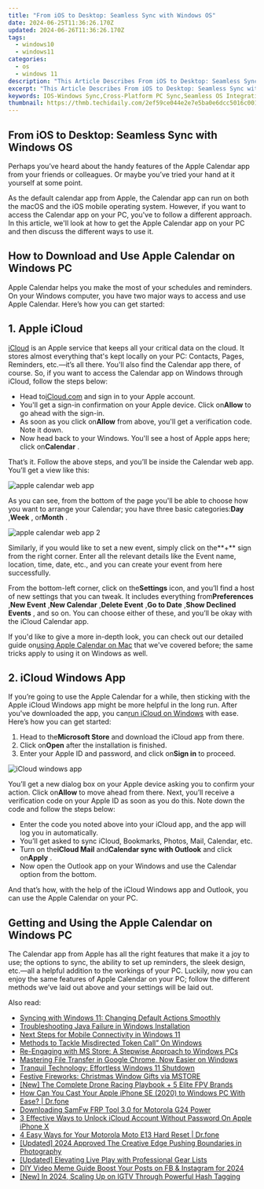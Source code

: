 ```yaml
---
title: "From iOS to Desktop: Seamless Sync with Windows OS"
date: 2024-06-25T11:36:26.170Z
updated: 2024-06-26T11:36:26.170Z
tags:
  - windows10
  - windows11
categories:
  - os
  - windows 11
description: "This Article Describes From iOS to Desktop: Seamless Sync with Windows OS"
excerpt: "This Article Describes From iOS to Desktop: Seamless Sync with Windows OS"
keywords: IOS-Windows Sync,Cross-Platform PC Sync,Seamless OS Integration,Desktop iPad Connectivity,IOS to Windows DataSync,Smooth OS Transitioning,Unified Device Harmony
thumbnail: https://thmb.techidaily.com/2ef59ce044e2e7e5ba0e6dcc5016c001910532c3893cef165601b78313e08b44.jpg
---
```


## From iOS to Desktop: Seamless Sync with Windows OS

 Perhaps you’ve heard about the handy features of the Apple Calendar app from your friends or colleagues. Or maybe you’ve tried your hand at it yourself at some point.

 As the default calendar app from Apple, the Calendar app can run on both the macOS and the iOS mobile operating system. However, if you want to access the Calendar app on your PC, you've to follow a different approach. In this article, we'll look at how to get the Apple Calendar app on your PC and then discuss the different ways to use it.

## How to Download and Use Apple Calendar on Windows PC

 Apple Calendar helps you make the most of your schedules and reminders. On your Windows computer, you have two major ways to access and use Apple Calendar. Here’s how you can get started:

## 1\. Apple iCloud

[iCloud](https://www.makeuseof.com/what-is-icloud/) is an Apple service that keeps all your critical data on the cloud. It stores almost everything that's kept locally on your PC: Contacts, Pages, Reminders, etc.—it’s all there. You'll also find the Calendar app there, of course. So, if you want to access the Calendar app on Windows through iCloud, follow the steps below:

* Head to[iCloud.com](https://www.icloud.com/) and sign in to your Apple account.
* You'll get a sign-in confirmation on your Apple device. Click on**Allow** to go ahead with the sign-in.
* As soon as you click on**Allow** from above, you'll get a verification code. Note it down.
* Now head back to your Windows. You'll see a host of Apple apps here; click on**Calendar** .

 That’s it. Follow the above steps, and you’ll be inside the Calendar web app. You’ll get a view like this:

![apple calendar web app](https://static1.makeuseofimages.com/wordpress/wp-content/uploads/2023/02/apple-calendar-web-app.jpg)

 As you can see, from the bottom of the page you'll be able to choose how you want to arrange your Calendar; you have three basic categories:**Day** ,**Week** , or**Month** .

![apple calendar web app 2](https://static1.makeuseofimages.com/wordpress/wp-content/uploads/2023/02/apple-calendar-web-app-2.jpg)

 Similarly, if you would like to set a new event, simply click on the**+** sign from the right corner. Enter all the relevant details like the Event name, location, time, date, etc., and you can create your event from here successfully.

 From the bottom-left corner, click on the**Settings** icon, and you’ll find a host of new settings that you can tweak. It includes everything from**Preferences** ,**New Event** ,**New Calendar** ,**Delete Event** ,**Go to Date** ,**Show Declined Events** , and so on. You can choose either of these, and you’ll be okay with the iCloud Calendar app.

 If you'd like to give a more in-depth look, you can check out our detailed guide on[using Apple Calendar on Mac](https://www.makeuseof.com/tag/tricks-mac-calendar/) that we've covered before; the same tricks apply to using it on Windows as well.

## 2\. iCloud Windows App

 If you’re going to use the Apple Calendar for a while, then sticking with the Apple iCloud Windows app might be more helpful in the long run. After you've downloaded the app, you can[run iCloud on Windows](https://www.makeuseof.com/icloud-windows-pc-use/) with ease. Here’s how you can get started:

1. Head to the**Microsoft Store** and download the iCloud app from there.
2. Click on**Open** after the installation is finished.
3. Enter your Apple ID and password, and click on**Sign in** to proceed.

![iCloud windows app](https://static1.makeuseofimages.com/wordpress/wp-content/uploads/2023/02/icloud-windows-app.jpg)

 You’ll get a new dialog box on your Apple device asking you to confirm your action. Click on**Allow** to move ahead from there. Next, you’ll receive a verification code on your Apple ID as soon as you do this. Note down the code and follow the steps below:

* Enter the code you noted above into your iCloud app, and the app will log you in automatically.
* You’ll get asked to sync iCloud, Bookmarks, Photos, Mail, Calendar, etc.
* Turn on the**iCloud Mail** and**Calendar sync with Outlook** and click on**Apply** .
* Now open the Outlook app on your Windows and use the Calendar option from the bottom.

 And that’s how, with the help of the iCloud Windows app and Outlook, you can use the Apple Calendar on your PC.

## Getting and Using the Apple Calendar on Windows PC

 The Calendar app from Apple has all the right features that make it a joy to use; the options to sync, the ability to set up reminders, the sleek design, etc.—all a helpful addition to the workings of your PC. Luckily, now you can enjoy the same features of Apple Calendar on your PC; follow the different methods we’ve laid out above and your settings will be laid out.


<ins class="adsbygoogle"
     style="display:block"
     data-ad-format="autorelaxed"
     data-ad-client="ca-pub-7571918770474297"
     data-ad-slot="1223367746"></ins>



<ins class="adsbygoogle"
     style="display:block"
     data-ad-client="ca-pub-7571918770474297"
     data-ad-slot="8358498916"
     data-ad-format="auto"
     data-full-width-responsive="true"></ins>

<span class="atpl-alsoreadstyle">Also read:</span>
<div><ul>
<li><a href="https://win11.techidaily.com/syncing-with-windows-11-changing-default-actions-smoothly/"><u>Syncing with Windows 11: Changing Default Actions Smoothly</u></a></li>
<li><a href="https://win11.techidaily.com/troubleshooting-java-failure-in-windows-installation/"><u>Troubleshooting Java Failure in Windows Installation</u></a></li>
<li><a href="https://win11.techidaily.com/next-steps-for-mobile-connectivity-in-windows-11/"><u>Next Steps for Mobile Connectivity in Windows 11</u></a></li>
<li><a href="https://win11.techidaily.com/methods-to-tackle-misdirected-token-call-on-windows/"><u>Methods to Tackle Misdirected Token Call” On Windows</u></a></li>
<li><a href="https://win11.techidaily.com/re-engaging-with-ms-store-a-stepwise-approach-to-windows-pcs/"><u>Re-Engaging with MS Store: A Stepwise Approach to Windows PCs</u></a></li>
<li><a href="https://win11.techidaily.com/mastering-file-transfer-in-google-chrome-now-easier-on-windows/"><u>Mastering File Transfer in Google Chrome, Now Easier on Windows</u></a></li>
<li><a href="https://win11.techidaily.com/tranquil-technology-effortless-windows-11-shutdown/"><u>Tranquil Technology: Effortless Windows 11 Shutdown</u></a></li>
<li><a href="https://win11.techidaily.com/festive-fireworks-christmas-window-gifts-via-mstore/"><u>Festive Fireworks: Christmas Window Gifts via MSTORE</u></a></li>
<li><a href="https://some-approaches.techidaily.com/new-the-complete-drone-racing-playbook-plus-5-elite-fpv-brands/"><u>[New] The Complete Drone Racing Playbook + 5 Elite FPV Brands</u></a></li>
<li><a href="https://screen-mirror.techidaily.com/how-can-you-cast-your-apple-iphone-se-2020-to-windows-pc-with-ease-drfone-by-drfone-ios/"><u>How Can You Cast Your Apple iPhone SE (2020) to Windows PC With Ease? | Dr.fone</u></a></li>
<li><a href="https://easy-unlock-android.techidaily.com/downloading-samfw-frp-tool-30-for-motorola-g24-power-by-drfone-android/"><u>Downloading SamFw FRP Tool 3.0 for Motorola G24 Power</u></a></li>
<li><a href="https://activate-lock.techidaily.com/3-effective-ways-to-unlock-icloud-account-without-password-on-apple-iphone-x-by-drfone-ios/"><u>3 Effective Ways to Unlock iCloud Account Without Password On Apple iPhone X</u></a></li>
<li><a href="https://phone-solutions.techidaily.com/4-easy-ways-for-your-motorola-moto-e13-hard-reset-drfone-by-drfone-reset-android-reset-android/"><u>4 Easy Ways for Your Motorola Moto E13 Hard Reset | Dr.fone</u></a></li>
<li><a href="https://instagram-videos.techidaily.com/updated-2024-approved-the-creative-edge-pushing-boundaries-in-photography/"><u>[Updated] 2024 Approved  The Creative Edge  Pushing Boundaries in Photography</u></a></li>
<li><a href="https://youtube-video-recordings.techidaily.com/updated-elevating-live-play-with-professional-gear-lists/"><u>[Updated] Elevating Live Play with Professional Gear Lists</u></a></li>
<li><a href="https://instagram-videos.techidaily.com/diy-video-meme-guide-boost-your-posts-on-fb-and-instagram-for-2024/"><u>DIY Video Meme Guide  Boost Your Posts on FB & Instagram for 2024</u></a></li>
<li><a href="https://instagram-clips.techidaily.com/new-in-2024-scaling-up-on-igtv-through-powerful-hash-tagging/"><u>[New] In 2024, Scaling Up on IGTV Through Powerful Hash Tagging</u></a></li>
</ul></div>
